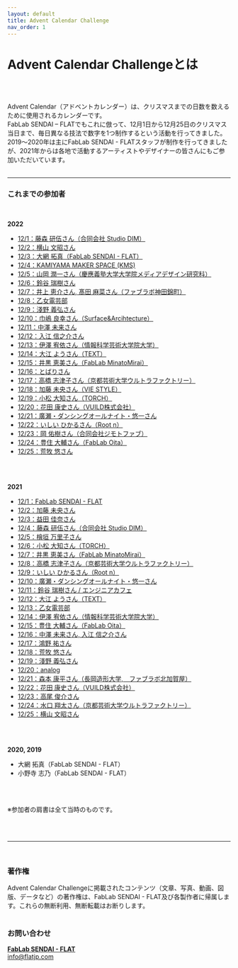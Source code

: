 ```yaml
---
layout: default
title: Advent Calendar Challenge
nav_order: 1
---
```


# Advent Calendar Challengeとは
<br><br>


Advent Calendar（アドベントカレンダー）は、クリスマスまでの日数を数えるために使用されるカレンダーです。<br>
FabLab SENDAI – FLATでもこれに倣って、12月1日から12月25日のクリスマス当日まで、毎日異なる技法で数字を1つ制作するという活動を行ってきました。<br>
2019〜2020年は主にFabLab SENDAI - FLATスタッフが制作を行ってきましたが、2021年からは各地で活動するアーティストやデザイナーの皆さんにもご参加いただいています。<br>
<br>

---

### **これまでの参加者**
<br>

**2022**
* <a href="https://fablabsendai.github.io/acc/2022/1201.html" target="_blank" rel="noopener noreferrer">12/1：藤森 研伍さん（合同会社 Studio DIM）</a>
* <a href="https://fablabsendai.github.io/acc/2022/1202.html" target="_blank" rel="noopener noreferrer">12/2：横山 文昭さん</a>
* <a href="https://fablabsendai.github.io/acc/2022/1203.html" target="_blank" rel="noopener noreferrer">12/3：大網 拓真（FabLab SENDAI - FLAT）</a>
* <a href="https://fablabsendai.github.io/acc/2022/1204.html" target="_blank" rel="noopener noreferrer">12/4：KAMIYAMA MAKER SPACE (KMS)</a>
* <a href="https://fablabsendai.github.io/acc/2022/1205.html" target="_blank" rel="noopener noreferrer">12/5：山岡 潤一さん（慶應義塾大学大学院メディアデザイン研究科）</a>
* <a href="https://fablabsendai.github.io/acc/2022/1206.html" target="_blank" rel="noopener noreferrer">12/6：鈴谷 瑞樹さん</a>
* <a href="https://fablabsendai.github.io/acc/2022/1207.html" target="_blank" rel="noopener noreferrer">12/7：井上 恵介さん, 髙田 麻菜さん（ファブラボ神田錦町）</a>
* <a href="https://fablabsendai.github.io/acc/2022/1208.html" target="_blank" rel="noopener noreferrer">12/8：乙女電芸部</a>
* <a href="https://fablabsendai.github.io/acc/2022/1209.html" target="_blank" rel="noopener noreferrer">12/9：淺野 義弘さん</a>
* <a href="https://fablabsendai.github.io/acc/2022/1210.html" target="_blank" rel="noopener noreferrer">12/10：巾嶋 良幸さん（Surface&Arcihtecture）</a>
* <a href="https://fablabsendai.github.io/acc/2022/1211.html" target="_blank" rel="noopener noreferrer">12/11：中澤 未来さん</a>
* <a href="https://fablabsendai.github.io/acc/2022/1212.html" target="_blank" rel="noopener noreferrer">12/12：入江 信之介さん</a>
* <a href="https://fablabsendai.github.io/acc/2022/1213.html" target="_blank" rel="noopener noreferrer">12/13：伊澤 宥依さん（情報科学芸術大学院大学）</a>
* <a href="https://fablabsendai.github.io/acc/2022/1214.html" target="_blank" rel="noopener noreferrer">12/14：大江 ようさん（TEXT）</a>
* <a href="https://fablabsendai.github.io/acc/2022/1215.html" target="_blank" rel="noopener noreferrer">12/15：井黒 恵美さん（FabLab MinatoMirai）</a>
* <a href="https://fablabsendai.github.io/acc/2022/1216.html" target="_blank" rel="noopener noreferrer">12/16：とばりさん</a>
* <a href="https://fablabsendai.github.io/acc/2022/1217.html" target="_blank" rel="noopener noreferrer">12/17：高橋 志津子さん（京都芸術大学ウルトラファクトリー）</a>
* <a href="https://fablabsendai.github.io/acc/2022/1218.html" target="_blank" rel="noopener noreferrer">12/18：加藤 未央さん（VIE STYLE）</a>
* <a href="https://fablabsendai.github.io/acc/2022/1219.html" target="_blank" rel="noopener noreferrer">12/19：小松 大知さん（TORCH）</a>
* <a href="https://fablabsendai.github.io/acc/2022/1220.html" target="_blank" rel="noopener noreferrer">12/20：花田 康史さん（VUILD株式会社）</a>
* <a href="https://fablabsendai.github.io/acc/2022/1221.html" target="_blank" rel="noopener noreferrer">12/21：廣瀬・ダンシングオールナイト・悠一さん</a>
* <a href="https://fablabsendai.github.io/acc/2022/1222.html" target="_blank" rel="noopener noreferrer">12/22：いしい ひかるさん（Root n）</a>
* <a href="https://fablabsendai.github.io/acc/2022/1223.html" target="_blank" rel="noopener noreferrer">12/23：岡 佑樹さん（合同会社ジモトファブ）</a>
* <a href="https://fablabsendai.github.io/acc/2022/1224.html" target="_blank" rel="noopener noreferrer">12/24：豊住 大輔さん（FabLab Oita）</a>
* <a href="https://fablabsendai.github.io/acc/2022/1225.html" target="_blank" rel="noopener noreferrer">12/25：荒牧 悠さん</a>

<br>
<br>

**2021**
* <a href="https://fablabsendai.github.io/acc/2021/1201.html" target="_blank" rel="noopener noreferrer">12/1：FabLab SENDAI - FLAT</a>
* <a href="https://fablabsendai.github.io/acc/2021/1202.html" target="_blank" rel="noopener noreferrer">12/2：加藤 未央さん</a>
* <a href="https://fablabsendai.github.io/acc/2021/1203.html" target="_blank" rel="noopener noreferrer">12/3：益田 佳奈さん</a>
* <a href="https://fablabsendai.github.io/acc/2021/1204.html" target="_blank" rel="noopener noreferrer">12/4：藤森 研伍さん（合同会社 Studio DIM）</a>
* <a href="https://fablabsendai.github.io/acc/2021/1205.html" target="_blank" rel="noopener noreferrer">12/5：檜垣 万里子さん</a>
* <a href="https://fablabsendai.github.io/acc/2021/1206.html" target="_blank" rel="noopener noreferrer">12/6：小松 大知さん（TORCH）</a>
* <a href="https://fablabsendai.github.io/acc/2021/1207.html" target="_blank" rel="noopener noreferrer">12/7：井黒 恵美さん（FabLab MinatoMirai）</a>
* <a href="https://fablabsendai.github.io/acc/2021/1208.html" target="_blank" rel="noopener noreferrer">12/8：高橋 志津子さん（京都芸術大学ウルトラファクトリー）</a>
* <a href="https://fablabsendai.github.io/acc/2021/1209.html" target="_blank" rel="noopener noreferrer">12/9：いしい ひかるさん（Root n）</a>
* <a href="https://fablabsendai.github.io/acc/2021/1210.html" target="_blank" rel="noopener noreferrer">12/10：廣瀬・ダンシングオールナイト・悠一さん</a>
* <a href="https://fablabsendai.github.io/acc/2021/1211.html" target="_blank" rel="noopener noreferrer">12/11：鈴谷 瑞樹さん / エンジニアカフェ</a>
* <a href="https://fablabsendai.github.io/acc/2021/1212.html" target="_blank" rel="noopener noreferrer">12/12：大江 ようさん（TEXT）</a>
* <a href="https://fablabsendai.github.io/acc/2021/1213.html" target="_blank" rel="noopener noreferrer">12/13：乙女電芸部</a>
* <a href="https://fablabsendai.github.io/acc/2021/1214.html" target="_blank" rel="noopener noreferrer">12/14：伊澤 宥依さん（情報科学芸術大学院大学）</a>
* <a href="https://fablabsendai.github.io/acc/2021/1215.html" target="_blank" rel="noopener noreferrer">12/15：豊住 大輔さん（FabLab Oita）</a>
* <a href="https://fablabsendai.github.io/acc/2021/1216.html" target="_blank" rel="noopener noreferrer">12/16：中澤 未来さん, 入江 信之介さん</a>
* <a href="https://fablabsendai.github.io/acc/2021/1217.html" target="_blank" rel="noopener noreferrer">12/17：鴻野 祐さん</a>
* <a href="https://fablabsendai.github.io/acc/2021/1218.html" target="_blank" rel="noopener noreferrer">12/18：荒牧 悠さん</a>
* <a href="https://fablabsendai.github.io/acc/2021/1219.html" target="_blank" rel="noopener noreferrer">12/19：淺野 義弘さん</a>
* <a href="https://fablabsendai.github.io/acc/2021/1220.html" target="_blank" rel="noopener noreferrer">12/20：analog</a>
* <a href="https://fablabsendai.github.io/acc/2021/1221.html" target="_blank" rel="noopener noreferrer">12/21：森本 康平さん（長岡造形大学,　ファブラボ北加賀屋）</a>
* <a href="https://fablabsendai.github.io/acc/2021/1222.html" target="_blank" rel="noopener noreferrer">12/22：花田 康史さん（VUILD株式会社）</a>
* <a href="https://fablabsendai.github.io/acc/2021/1223.html" target="_blank" rel="noopener noreferrer">12/23：高尾 俊介さん</a>
* <a href="https://fablabsendai.github.io/acc/2021/1224.html" target="_blank" rel="noopener noreferrer">12/24：水口 翔太さん（京都芸術大学ウルトラファクトリー）</a>
* <a href="https://fablabsendai.github.io/acc/2021/1225.html" target="_blank" rel="noopener noreferrer">12/25：横山 文昭さん</a>

<br>
<br>

**2020, 2019**

* 大網 拓真（FabLab SENDAI - FLAT）
* 小野寺 志乃（FabLab SENDAI - FLAT）

<br>
<br>

※参加者の肩書は全て当時のものです。

<br>
<br>

---

<br>

### **著作権**

 Advent Calendar Challengeに掲載されたコンテンツ（文章、写真、動画、図版、データなど）の著作権は、FabLab SENDAI - FLAT及び各製作者に帰属します。これらの無断利用、無断転載はお断りします。<br>
<br>

### **お問い合わせ**

**[FabLab SENDAI - FLAT](https://fablabsendai-flat.com)**<br>
info@flatjp.com

<br>
<br>
<br>